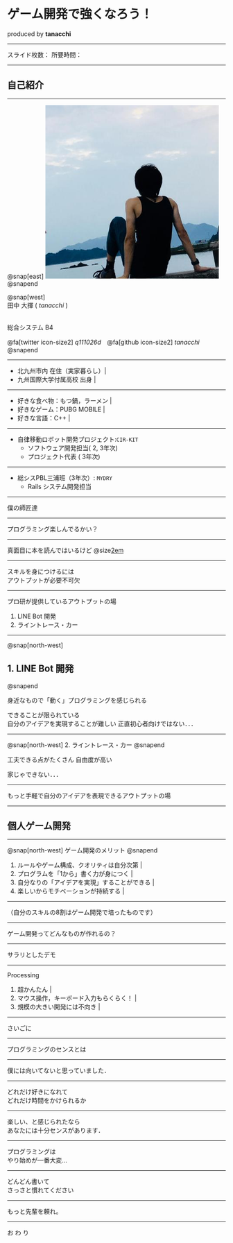 # ゲーム開発で強くなろう！
  produced by **tanacchi**

---

スライド枚数：
所要時間：

---

## 自己紹介

---

@snap[east]
<img src="rogue_game/assets/tanacchi.jpeg" />
@snapend

@snap[west]
<br>
田中 大揮 ( *tanacchi* )<br><br>

総合システム B4  

@fa[twitter icon-size2] *q111026d*　@fa[github  icon-size2] *tanacchi*  
@snapend

---

* 北九州市内 在住（実家暮らし）|
* 九州国際大学付属高校 出身  |

---

* 好きな食べ物：もつ鍋，ラーメン |
* 好きなゲーム：PUBG MOBILE |
* 好きな言語：C++ |

---

* 自律移動ロボット開発プロジェクト:`CIR-KIT`   
  - ソフトウェア開発担当( 2, 3年次)  
  - プロジェクト代表    (    3年次)  

---

* 総シスPBL三浦班（3年次）: `MYDRY`  
  - Rails システム開発担当  

---

僕の師匠達

---

プログラミング楽しんでるかい？

---

真面目に本を読んではいるけど
@size[2em](身についているか自身がない)

---

スキルを身につけるには  
アウトプットが必要不可欠

---

プロ研が提供しているアウトプットの場

1. LINE Bot 開発
2. ライントレース・カー

---
@snap[north-west]
## 1. LINE Bot 開発
@snapend

身近なもので「動く」プログラミングを感じられる

できることが限られている  
自分のアイデアを実現することが難しい
正直初心者向けではない．．．

---
@snap[north-west]
2. ライントレース・カー
@snapend

工夫できる点がたくさん
自由度が高い

家じゃできない．．．

---

もっと手軽で自分のアイデアを表現できるアウトプットの場

---

## 個人ゲーム開発

---

@snap[north-west]
ゲーム開発のメリット
@snapend

1. ルールやゲーム構成、クオリティは自分次第 |
2. プログラムを「1から」書く力が身につく |
3. 自分なりの「アイデアを実現」することができる |
4. 楽しいからモチベーションが持続する |

---

（自分のスキルの8割はゲーム開発で培ったものです）

---

ゲーム開発ってどんなものが作れるの？

---

サラリとしたデモ

---

Processing

1. 超かんたん |
2. マウス操作，キーボード入力もらくらく！ |
3. 規模の大きい開発には不向き |

---

さいごに

---

プログラミングのセンスとは

---

僕には向いてないと思っていました．

---

どれだけ好きになれて  
どれだけ時間をかけられるか

---

楽しい、と感じられたなら  
あなたには十分センスがあります．

---

プログラミングは  
やり始めが一番大変...

---

どんどん書いて  
さっさと慣れてください

---

もっと先輩を頼れ。

---

お  わ  り

